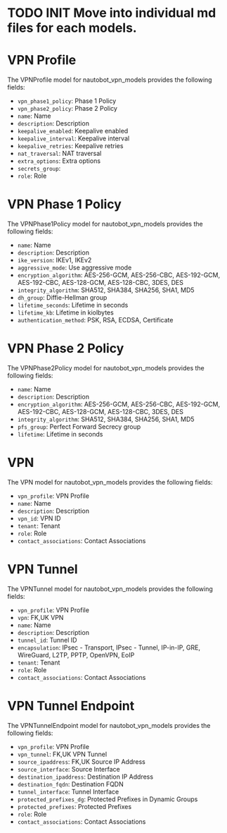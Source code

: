 # TODO INIT Move into individual md files for each models.











# VPN Profile

The VPNProfile model for nautobot_vpn_models provides the following fields:
- `vpn_phase1_policy`: Phase 1 Policy
- `vpn_phase2_policy`: Phase 2 Policy
- `name`: Name
- `description`: Description
- `keepalive_enabled`: Keepalive enabled
- `keepalive_interval`: Keepalive interval
- `keepalive_retries`: Keepalive retries
- `nat_traversal`: NAT traversal
- `extra_options`: Extra options
- `secrets_group`: 
- `role`: Role



# VPN Phase 1 Policy

The VPNPhase1Policy model for nautobot_vpn_models provides the following fields:
- `name`: Name
- `description`: Description
- `ike_version`: IKEv1, IKEv2
- `aggressive_mode`: Use aggressive mode
- `encryption_algorithm`: AES-256-GCM, AES-256-CBC, AES-192-GCM, AES-192-CBC, AES-128-GCM, AES-128-CBC, 3DES, DES
- `integrity_algorithm`: SHA512, SHA384, SHA256, SHA1, MD5
- `dh_group`: Diffie-Hellman group
- `lifetime_seconds`: Lifetime in seconds
- `lifetime_kb`: Lifetime in kiolbytes
- `authentication_method`: PSK, RSA, ECDSA, Certificate



# VPN Phase 2 Policy

The VPNPhase2Policy model for nautobot_vpn_models provides the following fields:
- `name`: Name
- `description`: Description
- `encryption_algorithm`: AES-256-GCM, AES-256-CBC, AES-192-GCM, AES-192-CBC, AES-128-GCM, AES-128-CBC, 3DES, DES
- `integrity_algorithm`: SHA512, SHA384, SHA256, SHA1, MD5
- `pfs_group`: Perfect Forward Secrecy group
- `lifetime`: Lifetime in seconds



# VPN

The VPN model for nautobot_vpn_models provides the following fields:
- `vpn_profile`: VPN Profile
- `name`: Name
- `description`: Description
- `vpn_id`: VPN ID
- `tenant`: Tenant
- `role`: Role
- `contact_associations`: Contact Associations



# VPN Tunnel

The VPNTunnel model for nautobot_vpn_models provides the following fields:
- `vpn_profile`: VPN Profile
- `vpn`: FK,UK VPN
- `name`: Name
- `description`: Description
- `tunnel_id`: Tunnel ID
- `encapsulation`: IPsec - Transport, IPsec - Tunnel, IP-in-IP, GRE, WireGuard, L2TP, PPTP, OpenVPN, EoIP
- `tenant`: Tenant
- `role`: Role
- `contact_associations`: Contact Associations



# VPN Tunnel Endpoint

The VPNTunnelEndpoint model for nautobot_vpn_models provides the following fields:
- `vpn_profile`: VPN Profile
- `vpn_tunnel`: FK,UK VPN Tunnel
- `source_ipaddress`: FK,UK Source IP Address
- `source_interface`: Source Interface
- `destination_ipaddress`: Destination IP Address
- `destination_fqdn`: Destination FQDN
- `tunnel_interface`: Tunnel Interface
- `protected_prefixes_dg`: Protected Prefixes in Dynamic Groups
- `protected_prefixes`: Protected Prefixes
- `role`: Role
- `contact_associations`: Contact Associations


